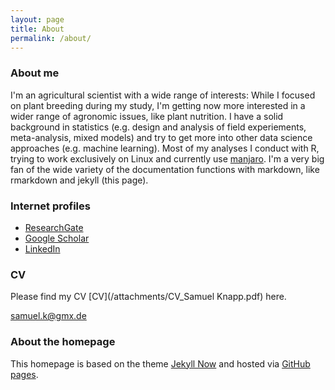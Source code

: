 ```yaml
---
layout: page
title: About
permalink: /about/
---
```


### About me

I'm an agricultural scientist with a wide range of interests: While I focused on plant breeding during my study, I'm getting now more interested in a wider range of agronomic issues, like plant nutrition. I have a solid background in statistics (e.g. design and analysis of field experiements, meta-analysis, mixed models) and try to get more into other data science approaches (e.g. machine learning). Most of my analyses I conduct with R, trying to work exclusively on Linux and currently use [manjaro](https://manjaro.org/). I'm a very big fan of the wide variety of the documentation functions with markdown, like rmarkdown and jekyll (this page).

### Internet profiles

- [ResearchGate](https://www.researchgate.net/profile/Samuel_Knapp)
- [Google Scholar](http://tinyurl.com/SamuelKnapp-Scholar)
- [LinkedIn](http://www.linkedin.com/in/samuelknapp)


### CV

Please find my CV [CV](/attachments/CV_Samuel Knapp.pdf) here.

[samuel.k@gmx.de](mailto:samuel.k@gmx.de)


### About the homepage

This homepage is based on the theme [Jekyll Now](https://github.com/barryclark/jekyll-now) and hosted via [GitHub pages](https://pages.github.com/).